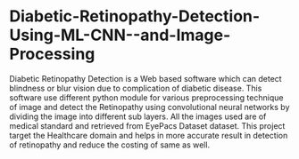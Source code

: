 # Diabetic-Retinopathy-Detection-Using-ML-CNN--and-Image-Processing
Diabetic Retinopathy Detection is a Web based software which can detect blindness or blur vision due to complication of diabetic disease. This software use different python module for various preprocessing technique of image and detect the Retinopathy using convolutional neural networks by dividing the image into different sub layers. All the images used are of medical standard and retrieved from EyePacs Dataset dataset. This project target the Healthcare domain and helps in more accurate result in detection of retinopathy and reduce the costing of same as well. 
